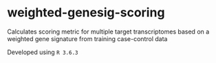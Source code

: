 # weighted-genesig-scoring
Calculates scoring metric for multiple target transcriptomes based on a weighted gene signature from training case-control data

Developed using `R 3.6.3`
